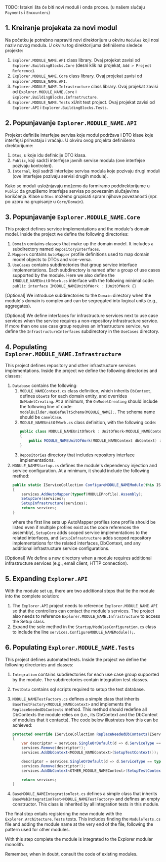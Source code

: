 TODO: Istakni šta će biti novi moduli i onda proces. (u našem slučaju `Payments` i `Encounters`)

## 1. Kreiranje projekata za novi modul
Na početku je potrebno napraviti novi direktorijum u okviru `Modules` koji nosi naziv novog modula. U okviru tog direktorijuma definišemo sledeće projekte:
1. `Explorer.MODULE_NAME.API` class library. Ovaj projekat zavisi od `Explorer.BuildingBlocks.Core` (desni klik na projekat, `Add > Project Reference`).
2. `Explorer.MODULE_NAME.Core` class library. Ovaj projekat zavisi od `Explorer.MODULE_NAME.API`.
3. `Explorer.MODULE_NAME.Infrastructure` class library. Ovaj projekat zavisi od `Explorer.MODULE_NAME.Core` i `Explorer.BuildingBlocks.Infrastructure`.
4. `Explorer.MODULE_NAME.Tests` xUnit test project. Ovaj projekat zavisi od `Explorer.API` i `Explorer.BuildingBlocks.Tests`.

## 2. Popunjavanje `Explorer.MODULE_NAME.API`
Projekat definiše interfejse servisa koje modul podržava i DTO klase koje interfejsi prihvataju i vraćaju. U okviru ovog projekta definišemo direktorijume:
1. `Dtos`, u koje idu definicije DTO klasa.
2. `Public`, koji sadrži interfejse javnih servise modula (ove interfejse pozivaju kontroleri).
3. `Internal`, koji sadrži interfejse servisa modula koje pozivaju drugi moduli (ove interfejse pozivaju servisi drugih modula).

Kako se moduli usložnjavaju možemo da formiramo poddirektorijume u `Public` da grupišemo interfejse servisa po povezanim slučajevima korišćenja. Klase u `Dtos` možemo grupisati spram njihove povezanosti (npr. po uzoru na grupisanje u `Core/Domain`).

## 3. Popunjavanje `Explorer.MODULE_NAME.Core`
This project defines service implementations and the module's domain model. Inside the project we define the following directories:
1. `Domain` contains classes that make up the domain model. It includes a subdirectory named `RepositoryInterfaces`.
2. `Mappers` contains `AutoMapper` profile definitions used to map domain model objects to DTOs and vice-versa.
3. `UseCases` contains subdirectories that group service interface implementations. Each subdirectory is named after a group of use cases supported by the module. Here we also define the `IMODULE_NAMEUnitOfWork.cs` interface with the following minimal code: `public interface IMODULE_NAMEUnitOfWork : IUnitOfWork {}`

[Optional] We introduce subdirectories to the `Domain` directory when the module's domain is complex and can be segregated into logical units (e.g., aggregates).

[Optional] We define interfaces for infrastructure services next to use case services when the service requires a non-repository infrastructure service. If more than one use case group requires an infrastructure service, we define the `InfrastructureInterfaces` subdirectory in the `UseCases` directory.

## 4. Populating `Explorer.MODULE_NAME.Infrastructure`
This project defines repository and other infrastructure services implementations. Inside the project we define the following directories and classes:
1. `Database` contains the following:
   1. `MODULE_NAMEContext.cs` class definition, which inherits `DbContext`, defines `DbSet`s for each domain entity, and overrides `OnModelCreating`. At a minimum, the `OnModelCreating` should include the following line of code: `modelBuilder.HasDefaultSchema(MODULE_NAME);`. The schema name should be `camelCase`.
   2. `MODULE_NAMEUnitOfWork.cs` class definition, with the following code:
      ```csharp
      public class MODULE_NAMEUnitOfWork : UnitOfWork<MODULE_NAMEContext>, IMODULE_NAMEUnitOfWork
      {
          public MODULE_NAMEUnitOfWork(MODULE_NAMEContext dbContext) : base(dbContext) {}
      }
      ```
   3. `Repositories` directory that includes repository interface implementations.
2. `MODULE_NAMEStartup.cs` defines the module's dependency injection and service configuration. At a minimum, it should include the following method:
   ```csharp
   public static IServiceCollection ConfigureMODULE_NAMEModule(this IServiceCollection services)
   {
       services.AddAutoMapper(typeof(MODULEProfile).Assembly);
       SetupCore(services);
       SetupInfrastructure(services);
       return services;
   }
   ```
   where the first line sets up AutoMapper profiles (one profile should be listed even if multiple profiles exist as the code references the assembly), `SetupCore` adds scoped service implementations to the related interfaces, and `SetupInfrastructure` adds scoped repository implementations for the related interfaces, DbContext, and any additional infrastructure service configurations.

[Optional] We define a new directory when a module requires additional infrastructure services (e.g., email client, HTTP connection).

## 5. Expanding `Explorer.API`
With the module set up, there are two additional steps that tie the module into the complete solution:
1. The `Explorer.API` project needs to reference `Explorer.MODULE_NAME.API` so that the controllers can contact the module's services. The project also needs to reference `Explorer.MODULE_NAME.Infrastructure` to access the Setup class.
2. Expand the sole method in the `Startup/ModulesConfiguration.cs` class to include the line `services.ConfigureMODULE_NAMEModule();`.

## 6. Populating `Explorer.MODULE_NAME.Tests`
This project defines automated tests. Inside the project we define the following directories and classes:
1. `Integration` contains subdirectories for each use case group supported by the module. The subdirectories contain integration test classes.
2. `TestData` contains sql scripts required to setup the test database.
3. `MODULE_NAMETestFactory.cs` defines a simple class that inherits `BaseTestFactory<MODULE_NAMEContext>` and implements the `ReplaceNeededDbContexts` method. This method should redefine all DbContexts the module relies on (i.e., its DbContext and the DbContext of modules that it contacts). The code below illustrates how this can be achieved:
   ```csharp
   protected override IServiceCollection ReplaceNeededDbContexts(IServiceCollection services)
   {
       var descriptor = services.SingleOrDefault(d => d.ServiceType == typeof(DbContextOptions<MODULE_NAMEContext>));
       services.Remove(descriptor!);
       services.AddDbContext<MODULE_NAMEContext>(SetupTestContext());

       descriptor = services.SingleOrDefault(d => d.ServiceType == typeof(DbContextOptions<OTHER_MODULE_NAMEContext>));
       services.Remove(descriptor!);
       services.AddDbContext<OTHER_MODULE_NAMEContext>(SetupTestContext());

       return services;
   }
   ```

4. `BaseMODULE_NAMEIntegrationTest.cs` defines a simple class that inherits `BaseWebIntegrationTest<MODULE_NAMETestFactory>` and defines an empty constructor. This class is inherited by all integration tests in this module.

The final step entails registering the new module with the `Explorer.Architecture.Tests` tests. This includes finding the `ModuleTests.cs` file and adding the module name at the very end of the file, following the pattern used for other modules.

With this step complete the module is integrated to the Explorer modular monolith.

Remember, when in doubt, consult the code of existing modules.

